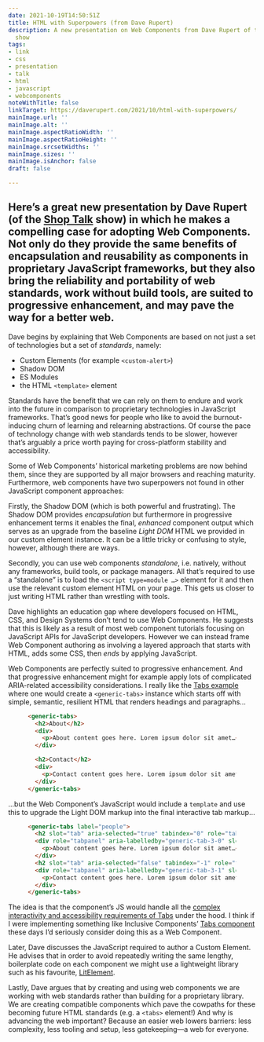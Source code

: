 ```yaml
---
date: 2021-10-19T14:50:51Z
title: HTML with Superpowers (from Dave Rupert)
description: A new presentation on Web Components from Dave Rupert of the Shop Talk
  show
tags:
- link
- css
- presentation
- talk
- html
- javascript
- webcomponents
noteWithTitle: false
linkTarget: https://daverupert.com/2021/10/html-with-superpowers/
mainImage.url: ''
mainImage.alt: ''
mainImage.aspectRatioWidth: ''
mainImage.aspectRatioHeight: ''
mainImage.srcsetWidths: ''
mainImage.sizes: ''
mainImage.isAnchor: false
draft: false

---
```

Here’s a great new presentation by Dave Rupert (of the [Shop Talk](https://shoptalkshow.com/) show) in which he makes a compelling case for adopting Web Components. Not only do they provide the same benefits of encapsulation and reusability as components in proprietary JavaScript frameworks, but they also bring the reliability and portability of web standards, work without build tools, are suited to progressive enhancement, and may pave the way for a better web. 
---

Dave begins by explaining that Web Components are based on not just a set of technologies but a set of _standards_, namely:

- Custom Elements (for example `<custom-alert>`)
- Shadow DOM
- ES Modules
- the HTML `<template>` element

Standards have the benefit that we can rely on them to endure and work into the future in comparison to proprietary technologies in JavaScript frameworks. That’s good news for people who like to avoid the burnout-inducing churn of learning and relearning abstractions. Of course the pace of technology change with web standards tends to be slower, however that’s arguably a price worth paying for cross-platform stability and accessibility.

Some of Web Components’ historical marketing problems are now behind them, since they are supported by all major browsers and reaching maturity. Furthermore, web components have two superpowers not found in other JavaScript component approaches: 

Firstly, the Shadow DOM (which is both powerful and frustrating). The Shadow DOM provides _encapsulation_ but furthermore in progressive enhancement terms it enables the final, _enhanced_ component output which serves as an upgrade from the baseline _Light DOM_ HTML we provided in our custom element instance. It can be a little tricky or confusing to style, however, although there are ways.

Secondly, you can use web components _standalone_, i.e. natively, without any frameworks, build tools, or package managers. All that’s required to use a “standalone” is to load the `<script type=module …>` element for it and then use the relevant custom element HTML on your page. This gets us closer to just writing HTML rather than wrestling with tools.

Dave highlights an education gap where developers focused on HTML, CSS, and Design Systems don’t tend to use Web Components. He suggests that this is likely as a result of most web component tutorials focusing on JavaScript APIs for JavaScript developers. However we can instead frame Web Component authoring as involving a layered approach that starts with HTML, adds some CSS, then _ends_ by applying JavaScript.

Web Components are perfectly suited to progressive enhancement. And that progressive enhancement might for example apply lots of complicated ARIA-related accessibility considerations. I really like the [Tabs example](https://genericcomponents.netlify.app/generic-tabs/demo/index.html) where one would create a `<generic-tabs>` instance which starts off with simple, semantic, resilient HTML that renders headings and paragraphs… 

<figure>

``` html
<generic-tabs>
  <h2>About</h2>
  <div>
    <p>About content goes here. Lorem ipsum dolor sit amet…</p>
  </div>

  <h2>Contact</h2>
  <div>
    <p>Contact content goes here. Lorem ipsum dolor sit amet…</p>
  </div> 
</generic-tabs>
```

</figure>

…but the Web Component’s JavaScript would include a `template` and use this to upgrade the Light DOM markup into the final interactive tab markup…

<figure>

``` html
<generic-tabs label="people">
  <h2 slot="tab" aria-selected="true" tabindex="0" role="tab" id="generic-tab-3-0" aria-controls="generic-tab-3-0" selected="">About</h2>
  <div role="tabpanel" aria-labelledby="generic-tab-3-0" slot="panel">
    <p>About content goes here. Lorem ipsum dolor sit amet…</p>
  </div>
  <h2 slot="tab" aria-selected="false" tabindex="-1" role="tab" id="generic-tab-3-1" aria-controls="generic-tab-3-1">Contact</h2>
  <div role="tabpanel" aria-labelledby="generic-tab-3-1" slot="panel" hidden>
    <p>Contact content goes here. Lorem ipsum dolor sit amet…</p>
  </div>
</generic-tabs>
```

</figure>

The idea is that the component’s JS would handle all the [complex interactivity and accessibility requirements of Tabs](https://github.com/thepassle/generic-components/blob/master/generic-tabs/GenericTabs.js#L98) under the hood. I think if I were implementing something like Inclusive Components’ [Tabs component](https://inclusive-components.design/tabbed-interfaces/) these days I’d seriously consider doing this as a Web Component.

Later, Dave discusses the JavaScript required to author a Custom Element. He advises that in order to avoid repeatedly writing the same lengthy, boilerplate code on each component we might use a lightweight library such as his favourite, [LitElement](https://lit-element.polymer-project.org/guide).

Lastly, Dave argues that by creating and using web components we are working with web standards rather than building for a proprietary library. We are creating compatible components which pave the cowpaths for these becoming future HTML standards (e.g. a `<tabs>` element!) And why is advancing the web important? Because an easier web lowers barriers: less complexity, less tooling and setup, less gatekeeping—a web for everyone.  
